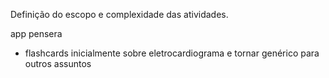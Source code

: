 Definição do escopo e complexidade das atividades.

app pensera

- flashcards inicialmente sobre eletrocardiograma e tornar genérico para outros assuntos